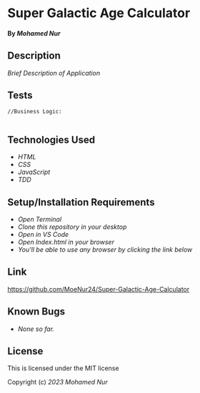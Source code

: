 # Super Galactic Age Calculator

#### By _**Mohamed Nur**_

## Description

_Brief Description of Application_

## Tests

```
//Business Logic:


```

## Technologies Used
* _HTML_
* _CSS_
* _JavaScript_
* _TDD_

## Setup/Installation Requirements
* _Open Terminal_
* _Clone this repository in your desktop_
* _Open in VS Code_
* _Open Index.html in your browser_
* _You'll be able to use any browser by clicking the link below_

## Link

https://github.com/MoeNur24/Super-Galactic-Age-Calculator

## Known Bugs

* _None so far._

## License

This is licensed under the MIT license 

Copyright (c) _2023_ _Mohamed Nur_